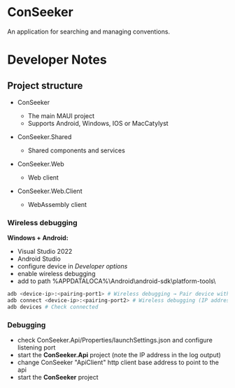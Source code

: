 # ConSeeker

An application for searching and managing conventions.

# Developer Notes

## Project structure
    
- ConSeeker

    - The main MAUI project
    - Supports Android, Windows, IOS or MacCatylyst

- ConSeeker.Shared

    - Shared components and services

- ConSeeker.Web

    - Web client

- ConSeeker.Web.Client

    - WebAssembly client

### Wireless debugging

**Windows + Android:**

- Visual Studio 2022
- Android Studio
- configure device in *Developer options*
- enable wireless debugging
- add to path %APPDATALOCA%\Android\android-sdk\platform-tools\
```bash
adb <device-ip>:<pairing-port1> # Wireless debugging → Pair device with pairing code
adb connect <device-ip>:<pairing-port2> # Wireless debugging (IP address and port)
adb devices # Check connected
```

### Debugging

- check ConSeeker.Api/Properties/launchSettings.json and configure listening port
- start the **ConSeeker.Api** project (note the IP address in the log output)
- change ConSeeker "ApiClient" http client base address to point to the api
- start the **ConSeeker** project